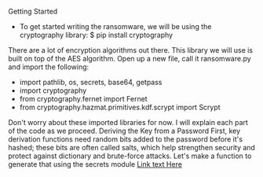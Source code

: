 Getting Started
- To get started writing the ransomware, we will be using the cryptography library:
$ pip install cryptography

There are a lot of encryption algorithms out there. This library we will use is built
on top of the AES algorithm.
Open up a new file, call it ransomware.py and import the following:
- import pathlib, os, secrets, base64, getpass
- import cryptography
- from cryptography.fernet import Fernet
- from cryptography.hazmat.primitives.kdf.scrypt import Scrypt

Don't worry about these imported libraries for now. I will explain each part of the
code as we proceed.
Deriving the Key from a Password
First, key derivation functions need random bits added to the password before
it's hashed; these bits are often called salts, which help strengthen security and
protect against dictionary and brute-force attacks. Let's make a function to
generate that using the secrets module [Link text Here](https://https://docs.python.org/3/library/secrets.html)